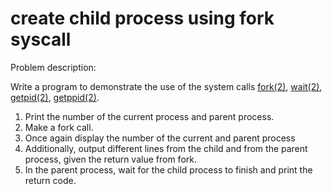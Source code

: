 # create child process using fork syscall
Problem description:  

Write a program to demonstrate the use of the system calls [fork(2)](https://man7.org/linux/man-pages/man2/fork.2.html), [wait(2)](https://man7.org/linux/man-pages/man2/wait.2.html), [getpid(2)](https://man7.org/linux/man-pages/man2/getpid.2.html), [getppid(2)](https://man7.org/linux/man-pages/man3/getppid.3p.html).
<ol>
  <li>Print the number of the current process and parent process.</li>
  <li>Make a fork call.</li>
  <li>Once again display the number of the current and parent process</li>
  <li>Additionally, output different lines from the child and from the parent process, given the return value from fork.</li>
  <li>In the parent process, wait for the child process to finish and print the return code.</li>
</ol>
